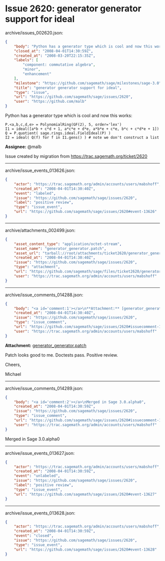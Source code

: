 # Issue 2620: generator generator support for ideal

archive/issues_002620.json:
```json
{
    "body": "Python has a generator type which is cool and now this works:\n\n```\nP.<a,b,c,d,e> = PolynomialRing(GF(2), 5, order='lex')\nI1 = ideal([a*b + c*d + 1, a*c*e + d*e, a*b*e + c*e, b*c + c*d*e + 1])\nQ = P.quotient( sage.rings.ideal.FieldIdeal(P) )\nI2 = ideal( Q(f) for f in I1.gens() ) # note we don't construct a list\n```\n\n**Assignee:** @malb\n\nIssue created by migration from https://trac.sagemath.org/ticket/2620\n\n",
    "closed_at": "2008-04-01T14:30:59Z",
    "created_at": "2008-03-20T22:15:35Z",
    "labels": [
        "component: commutative algebra",
        "minor",
        "enhancement"
    ],
    "milestone": "https://github.com/sagemath/sage/milestones/sage-3.0",
    "title": "generator generator support for ideal",
    "type": "issue",
    "url": "https://github.com/sagemath/sage/issues/2620",
    "user": "https://github.com/malb"
}
```
Python has a generator type which is cool and now this works:

```
P.<a,b,c,d,e> = PolynomialRing(GF(2), 5, order='lex')
I1 = ideal([a*b + c*d + 1, a*c*e + d*e, a*b*e + c*e, b*c + c*d*e + 1])
Q = P.quotient( sage.rings.ideal.FieldIdeal(P) )
I2 = ideal( Q(f) for f in I1.gens() ) # note we don't construct a list
```

**Assignee:** @malb

Issue created by migration from https://trac.sagemath.org/ticket/2620





---

archive/issue_events_013626.json:
```json
{
    "actor": "https://trac.sagemath.org/admin/accounts/users/mabshoff",
    "created_at": "2008-04-01T14:30:40Z",
    "event": "labeled",
    "issue": "https://github.com/sagemath/sage/issues/2620",
    "label": "positive review",
    "type": "issue_event",
    "url": "https://github.com/sagemath/sage/issues/2620#event-13626"
}
```



---

archive/attachments_002499.json:
```json
{
    "asset_content_type": "application/octet-stream",
    "asset_name": "generator_generator.patch",
    "asset_url": "tarball://root/attachments/ticket2620/generator_generator.patch",
    "created_at": "2008-04-01T14:30:40Z",
    "issue": "https://github.com/sagemath/sage/issues/2620",
    "type": "attachment",
    "url": "https://github.com/sagemath/sage/files/ticket2620/generator_generator.patch",
    "user": "https://trac.sagemath.org/admin/accounts/users/mabshoff"
}
```



---

archive/issue_comments_014288.json:
```json
{
    "body": "<a id='comment:1'></a>\n**Attachment:** [generator_generator.patch](https://github.com/sagemath/sage/files/ticket2620/generator_generator.patch)\n\nPatch looks good to me. Doctests pass. Positive review.\n\nCheers,\n\nMichael",
    "created_at": "2008-04-01T14:30:40Z",
    "issue": "https://github.com/sagemath/sage/issues/2620",
    "type": "issue_comment",
    "url": "https://github.com/sagemath/sage/issues/2620#issuecomment-14288",
    "user": "https://trac.sagemath.org/admin/accounts/users/mabshoff"
}
```

<a id='comment:1'></a>
**Attachment:** [generator_generator.patch](https://github.com/sagemath/sage/files/ticket2620/generator_generator.patch)

Patch looks good to me. Doctests pass. Positive review.

Cheers,

Michael



---

archive/issue_comments_014289.json:
```json
{
    "body": "<a id='comment:2'></a>\nMerged in Sage 3.0.alpha0",
    "created_at": "2008-04-01T14:30:59Z",
    "issue": "https://github.com/sagemath/sage/issues/2620",
    "type": "issue_comment",
    "url": "https://github.com/sagemath/sage/issues/2620#issuecomment-14289",
    "user": "https://trac.sagemath.org/admin/accounts/users/mabshoff"
}
```

<a id='comment:2'></a>
Merged in Sage 3.0.alpha0



---

archive/issue_events_013627.json:
```json
{
    "actor": "https://trac.sagemath.org/admin/accounts/users/mabshoff",
    "created_at": "2008-04-01T14:30:59Z",
    "event": "unlabeled",
    "issue": "https://github.com/sagemath/sage/issues/2620",
    "label": "positive review",
    "type": "issue_event",
    "url": "https://github.com/sagemath/sage/issues/2620#event-13627"
}
```



---

archive/issue_events_013628.json:
```json
{
    "actor": "https://trac.sagemath.org/admin/accounts/users/mabshoff",
    "created_at": "2008-04-01T14:30:59Z",
    "event": "closed",
    "issue": "https://github.com/sagemath/sage/issues/2620",
    "type": "issue_event",
    "url": "https://github.com/sagemath/sage/issues/2620#event-13628"
}
```
